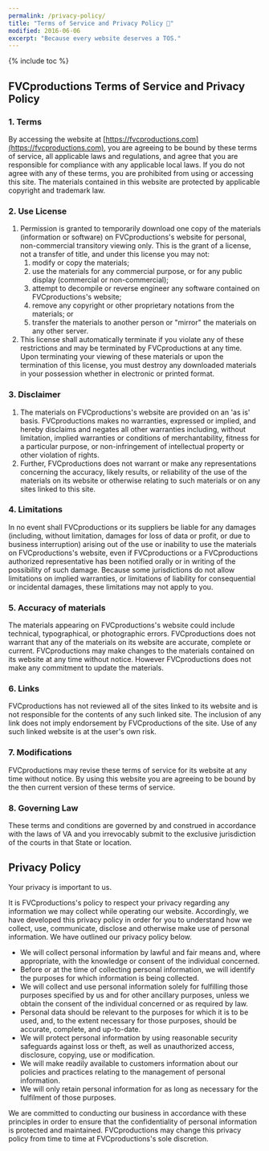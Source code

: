 ```yaml
---
permalink: /privacy-policy/
title: "Terms of Service and Privacy Policy 🔐"
modified: 2016-06-06
excerpt: "Because every website deserves a TOS."
---
```


{% include toc %}

## FVCproductions Terms of Service and Privacy Policy

### 1\. Terms

By accessing the website at [https://fvcproductions.com](https://fvcproductions.com), you are agreeing to be bound by these terms of service, all applicable laws and regulations, and agree that you are responsible for compliance with any applicable local laws. If you do not agree with any of these terms, you are prohibited from using or accessing this site. The materials contained in this website are protected by applicable copyright and trademark law.

### 2\. Use License

1. Permission is granted to temporarily download one copy of the materials (information or software) on FVCproductions's website for personal, non-commercial transitory viewing only. This is the grant of a license, not a transfer of title, and under this license you may not:
    1. modify or copy the materials;
    2. use the materials for any commercial purpose, or for any public display (commercial or non-commercial);
    3. attempt to decompile or reverse engineer any software contained on FVCproductions's website;
    4. remove any copyright or other proprietary notations from the materials; or
    5. transfer the materials to another person or "mirror" the materials on any other server.
2. This license shall automatically terminate if you violate any of these restrictions and may be terminated by FVCproductions at any time. Upon terminating your viewing of these materials or upon the termination of this license, you must destroy any downloaded materials in your possession whether in electronic or printed format.

### 3\. Disclaimer

1. The materials on FVCproductions's website are provided on an 'as is' basis. FVCproductions makes no warranties, expressed or implied, and hereby disclaims and negates all other warranties including, without limitation, implied warranties or conditions of merchantability, fitness for a particular purpose, or non-infringement of intellectual property or other violation of rights.
2. Further, FVCproductions does not warrant or make any representations concerning the accuracy, likely results, or reliability of the use of the materials on its website or otherwise relating to such materials or on any sites linked to this site.

### 4\. Limitations

In no event shall FVCproductions or its suppliers be liable for any damages (including, without limitation, damages for loss of data or profit, or due to business interruption) arising out of the use or inability to use the materials on FVCproductions's website, even if FVCproductions or a FVCproductions authorized representative has been notified orally or in writing of the possibility of such damage. Because some jurisdictions do not allow limitations on implied warranties, or limitations of liability for consequential or incidental damages, these limitations may not apply to you.

### 5\. Accuracy of materials

The materials appearing on FVCproductions's website could include technical, typographical, or photographic errors. FVCproductions does not warrant that any of the materials on its website are accurate, complete or current. FVCproductions may make changes to the materials contained on its website at any time without notice. However FVCproductions does not make any commitment to update the materials.

### 6\. Links

FVCproductions has not reviewed all of the sites linked to its website and is not responsible for the contents of any such linked site. The inclusion of any link does not imply endorsement by FVCproductions of the site. Use of any such linked website is at the user's own risk.

### 7\. Modifications

FVCproductions may revise these terms of service for its website at any time without notice. By using this website you are agreeing to be bound by the then current version of these terms of service.

### 8\. Governing Law

These terms and conditions are governed by and construed in accordance with the laws of VA and you irrevocably submit to the exclusive jurisdiction of the courts in that State or location.

## Privacy Policy

Your privacy is important to us.

It is FVCproductions's policy to respect your privacy regarding any information we may collect while operating our website. Accordingly, we have developed this privacy policy in order for you to understand how we collect, use, communicate, disclose and otherwise make use of personal information. We have outlined our privacy policy below.

- We will collect personal information by lawful and fair means and, where appropriate, with the knowledge or consent of the individual concerned.
- Before or at the time of collecting personal information, we will identify the purposes for which information is being collected.
- We will collect and use personal information solely for fulfilling those purposes specified by us and for other ancillary purposes, unless we obtain the consent of the individual concerned or as required by law.
- Personal data should be relevant to the purposes for which it is to be used, and, to the extent necessary for those purposes, should be accurate, complete, and up-to-date.
- We will protect personal information by using reasonable security safeguards against loss or theft, as well as unauthorized access, disclosure, copying, use or modification.
- We will make readily available to customers information about our policies and practices relating to the management of personal information.
- We will only retain personal information for as long as necessary for the fulfilment of those purposes.

We are committed to conducting our business in accordance with these principles in order to ensure that the confidentiality of personal information is protected and maintained. FVCproductions may change this privacy policy from time to time at FVCproductions's sole discretion.